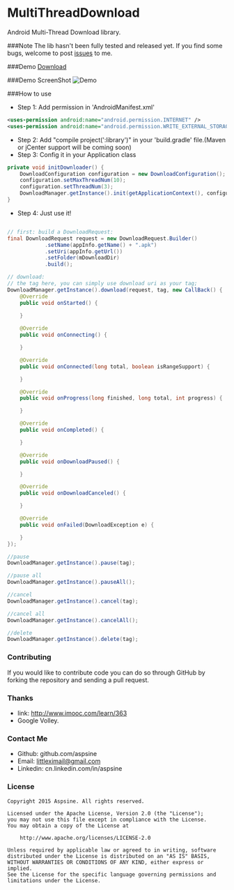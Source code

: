 # MultiThreadDownload
Android Multi-Thread Download library.

###Note
The lib hasn't been fully tested and released yet. If you find some bugs, welcome to post [issues](https://github.com/Aspsine/MultiThreadDownload/issues) to me.


###Demo
[Download](https://raw.githubusercontent.com/Aspsine/MultiThreadDownload/master/art/demo.apk)

###Demo ScreenShot
![Demo](https://github.com/Aspsine/MultiThreadDownload/raw/master/art/pic1.png)

###How to use
- Step 1: Add permission in 'AndroidManifest.xml'
```Xml
<uses-permission android:name="android.permission.INTERNET" />
<uses-permission android:name="android.permission.WRITE_EXTERNAL_STORAGE" />
```

- Step 2: Add "compile project(':library')" in your 'build.gradle' file.(Maven or jCenter support will be coming soon)
- Step 3: Config it in your Application class
```Java
private void initDownloader() {
    DownloadConfiguration configuration = new DownloadConfiguration();
    configuration.setMaxThreadNum(10);
    configuration.setThreadNum(3);
    DownloadManager.getInstance().init(getApplicationContext(), configuration);
}
```
- Step 4: Just use it!
```Java

// first: build a DownloadRequest:
final DownloadRequest request = new DownloadRequest.Builder()
            .setName(appInfo.getName() + ".apk")
            .setUri(appInfo.getUrl())
            .setFolder(mDownloadDir)
            .build();

// download:
// the tag here, you can simply use download uri as your tag;
DownloadManager.getInstance().download(request, tag, new CallBack() {
    @Override
    public void onStarted() {
        
    }

    @Override
    public void onConnecting() {

    }

    @Override
    public void onConnected(long total, boolean isRangeSupport) {

    }

    @Override
    public void onProgress(long finished, long total, int progress) {

    }

    @Override
    public void onCompleted() {

    }

    @Override
    public void onDownloadPaused() {

    }

    @Override
    public void onDownloadCanceled() {

    }

    @Override
    public void onFailed(DownloadException e) {

    }
});

//pause
DownloadManager.getInstance().pause(tag);

//pause all
DownloadManager.getInstance().pauseAll();

//cancel
DownloadManager.getInstance().cancel(tag);

//cancel all
DownloadManager.getInstance().cancelAll();

//delete
DownloadManager.getInstance().delete(tag);
```

### Contributing
If you would like to contribute code you can do so through GitHub by forking the repository and sending a pull request. 

### Thanks
- link: http://www.imooc.com/learn/363
- Google Volley.

### Contact Me
- Github:   github.com/aspsine
- Email:    littleximail@gmail.com
- Linkedin: cn.linkedin.com/in/aspsine

### License

    Copyright 2015 Aspsine. All rights reserved.

    Licensed under the Apache License, Version 2.0 (the "License");
    you may not use this file except in compliance with the License.
    You may obtain a copy of the License at

        http://www.apache.org/licenses/LICENSE-2.0

    Unless required by applicable law or agreed to in writing, software
    distributed under the License is distributed on an "AS IS" BASIS,
    WITHOUT WARRANTIES OR CONDITIONS OF ANY KIND, either express or implied.
    See the License for the specific language governing permissions and
    limitations under the License.
